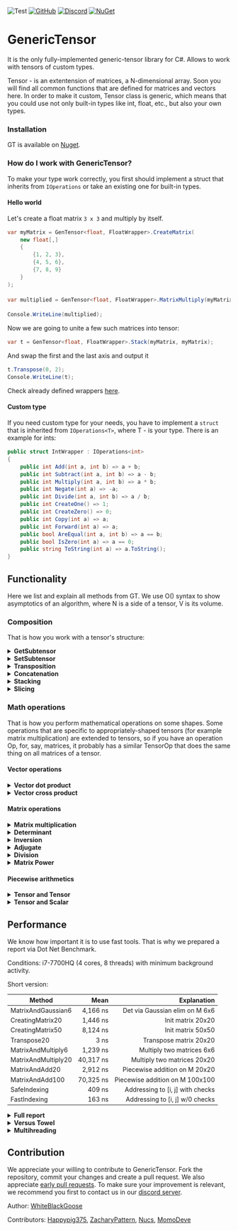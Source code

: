 ![Test](https://github.com/WhiteBlackGoose/GenericTensor/workflows/Test/badge.svg)
[![GitHub](https://img.shields.io/github/license/WhiteBlackGoose/GenericTensor?color=blue)](https://github.com/asc-community/GenericTensor/blob/master/LICENSE)
[![Discord](https://img.shields.io/discord/642350046213439489?color=orange&label=Discord)](https://discord.gg/YWJEX7a)
[![NuGet](https://img.shields.io/nuget/vpre/GenericTensor?label=NuGet)](https://www.nuget.org/packages/GenericTensor/)

# GenericTensor

It is the only fully-implemented generic-tensor library for C#. Allows to work with tensors of custom types.

Tensor - is an extentension of matrices, a N-dimensional array. Soon you will find all common functions that are
defined for matrices and vectors here. In order to make it custom, Tensor class is generic, which means that
you could use not only built-in types like int, float, etc., but also your own types.

### Installation

GT is available on [Nuget](https://www.nuget.org/packages/GenericTensor/).

### How do I work with GenericTensor?

To make your type work correctly, you first should implement a struct that inherits from `IOperations` or take an existing one
for built-in types.

#### Hello world

Let's create a float matrix `3 x 3` and multiply by itself.

```cs
var myMatrix = GenTensor<float, FloatWrapper>.CreateMatrix(
    new float[,]
    {
        {1, 2, 3},
        {4, 5, 6},
        {7, 8, 9}
    }
);

var multiplied = GenTensor<float, FloatWrapper>.MatrixMultiply(myMatrix, myMatrix);

Console.WriteLine(multiplied);
```

Now we are going to unite a few such matrices into tensor:

```cs
var t = GenTensor<float, FloatWrapper>.Stack(myMatrix, myMatrix);
```

And swap the first and the last axis and output it

```cs
t.Transpose(0, 2);
Console.WriteLine(t);
```

Check already defined wrappers <a href="https://github.com/asc-community/GenericTensor/blob/master/GenericTensor/Functions/DefaultWrappers.cs">here</a>.

#### Custom type

If you need custom type for your needs, you have to implement a `struct` that is inherited from `IOperations<T>`, where
T - is your type. There is an example for ints:

```cs
public struct IntWrapper : IOperations<int>
{
    public int Add(int a, int b) => a + b;
    public int Subtract(int a, int b) => a - b;
    public int Multiply(int a, int b) => a * b;
    public int Negate(int a) => -a;
    public int Divide(int a, int b) => a / b;
    public int CreateOne() => 1;
    public int CreateZero() => 0;
    public int Copy(int a) => a;
    public int Forward(int a) => a;
    public bool AreEqual(int a, int b) => a == b;
    public bool IsZero(int a) => a == 0;
    public string ToString(int a) => a.ToString();
}
```

## Functionality

Here we list and explain all methods from GT. We use O() syntax to show
asymptotics of an algorithm, where N is a side of a tensor, V is its volume.

### Composition

That is how you work with a tensor's structure:

<details><summary><strong>GetSubtensor</strong></summary><p>

```cs
public GenTensor<T> GetSubtensor(params int[] indecies)
```

Allows to get a subtensor with SHARED data (so that any changes to
intial tensor or the subtensor will be reflected in both).

For example, Subtensor of a matrix is a vector (row).

Works for O(1)
</p></details>

<details><summary><strong>SetSubtensor</strong></summary><p>

```cs
public void SetSubtensor(GenTensor<T, TWrapper> sub, params int[] indecies);
```

Allows to set a subtensor by forwarding all elements from sub to this. Override
ConstantsAndFunctions<T, TWrapper>.Forward to enable it.

Works for O(V)
</p></details>

<details><summary><strong>Transposition</strong></summary><p>

```cs
public void Transpose(int axis1, int axis2);
public void TransposeMatrix();
```

Swaps axis1 and axis2 in this.
TransposeMatrix swaps the last two axes.

Works for O(1)
</p></details>

<details><summary><strong>Concatenation</strong></summary><p>

```cs
public static GenTensor<T, TWrapper> Concat(GenTensor<T, TWrapper> a, GenTensor<T, TWrapper> b);
```

Conatenates two tensors by their first axis. For example, concatenation of
two tensors of shape [4 x 5 x 6] and [7 x 5 x 6] is a tensor of shape
[11 x 5 x 6]. 

Works for O(N)
</p></details>

<details><summary><strong>Stacking</strong></summary><p>

```cs
public static GenTensor<T, TWrapper> Stack(params GenTensor<T, TWrapper>[] elements);
```

Unites all same-shape elements into one tensor with 1 dimension more.
For example, if t1, t2, and t3 are of shape [2 x 5], Stack(t1, t2, t3) will
return a tensor of shape [3 x 2 x 5]

Works for O(V)
</p></details>

<details><summary><strong>Slicing</strong></summary><p>

```cs
public GenTensor<T, TWrapper> Slice(int leftIncluding, int rightExcluding);
```

Slices this into another tensor with data-sharing. Syntax and use is similar to
python's numpy:

```py
v = myTensor[2:3]
```

is the same as

```cs
var v = myTensor.Slice(2, 3);
```

Works for O(N)
</p></details>

### Math operations

That is how you perform mathematical operations on some shapes.
Some operations that are specific to appropriately-shaped tensors
(for example matrix multiplication) are extended to tensors, so if you have
an operation Op, for, say, matrices, it probably has a similar TensorOp that
does the same thing on all matrices of a tensor.

#### Vector operations

<details><summary><strong>Vector dot product</strong></summary><p>

```cs
public static T VectorDotProduct(GenTensor<T, TWrapper> a, GenTensor<T, TWrapper> b);
public static GenTensor<T, TWrapper> TensorVectorDotProduct(GenTensor<T, TWrapper> a, GenTensor<T, TWrapper> b);
```

Counts dot product of two same-shaped vectors. For example, you have v1 = {2, 3, 4},
v2 = {5, 6, 7}, then VectorDotProduct(v1, v2) = 2 * 5 + 3 * 6 + 4 * 7 = 56.

Works for O(V)
</p></details>

<details><summary><strong>Vector cross product</strong></summary><p>

```cs
public static GenTensor<T, TWrapper> VectorCrossProduct(GenTensor<T, TWrapper> a, GenTensor<T, TWrapper> b);
public static GenTensor<T, TWrapper> TensorVectorCrossProduct(GenTensor<T, TWrapper> a, GenTensor<T, TWrapper> b);
```

Counts cross product of two same-shaped vectors. The resulting vector is such one
that is perdendicular to all of the arguments.

Works for O(V)
</p></details>

#### Matrix operations

<details><summary><strong>Matrix multiplication</strong></summary><p>

```cs
public static GenTensor<T, TWrapper> MatrixMultiply(GenTensor<T, TWrapper> a, GenTensor<T, TWrapper> b, Threading threading = Threading.Single);
public static GenTensor<T, TWrapper> TensorMatrixMultiply(GenTensor<T, TWrapper> a, GenTensor<T, TWrapper> b, Threading threading = Threading.Single);
```

Performs matrix multiplication operation of two matrices. One's height should be the same
as Another's width.

MatrixMultiply for `Threading.Multi` performs parallel computations over the first axis, TensorMatrixMultiplyParallel
performs parallel computations over matrices.

Works for O(N^3)
</p></details>

<details><summary><strong>Determinant</strong></summary><p>

```cs
public T DeterminantLaplace();
public T DeterminantGaussianSafeDivision();
public T DeterminantGaussianSimple();
```

Finds determinant of a square matrix. DeterminantLaplace is the simplest and true
way to find determinant, but it is as slow as O(N!). Guassian elimination works
for O(N^3) but might cause precision loss when dividing. If your type does not
lose precision when being divided, use DeterminantGaussianSimple. Otherwise, for example,
for int, use DeterminantGaussianSafeDivision. 

Works for O(N!), O(N^3)
</p></details>

<details><summary><strong>Inversion</strong></summary><p>

```cs
public void InvertMatrix();
public void TensorMatrixInvert();
```

Inverts A to B such that A * B = I where I is identity matrix.

Works for O(N^4)
</p></details>

<details><summary><strong>Adjugate</strong></summary><p>

```cs
public GenTensor<T, TWrapper> Adjoint();
```

Returns an adjugate matrix.

Works for O(N^4)
</p></details>

<details><summary><strong>Division</strong></summary><p>

```cs
public static GenTensor<T, TWrapper> MatrixDivide(GenTensor<T, TWrapper> a, GenTensor<T, TWrapper> b);
public static GenTensor<T, TWrapper> TensorMatrixDivide(GenTensor<T, TWrapper> a, GenTensor<T, TWrapper> b)
```

Of A, B returns such C that A == C * B.

Works for O(N^4)
</p></details>

<details><summary><strong>Matrix Power</strong></summary><p>

```cs
public static GenTensor<T, TWrapper> MatrixPower(GenTensor<T, TWrapper> m, int power);
public static GenTensor<T, TWrapper> TensorMatrixPower(GenTensor<T, TWrapper> m, int power);
```

Finds the power of a matrix.

Works for O(log(N) * N^3)
</p></details>

#### Piecewise arithmetics

<details><summary><strong>Tensor and Tensor</strong></summary><p>

```cs
public static GenTensor<T, TWrapper> PiecewiseAdd(GenTensor<T, TWrapper> a, GenTensor<T, TWrapper> b, Threading threading = Threading.Single);
public static GenTensor<T, TWrapper> PiecewiseSubtract(GenTensor<T, TWrapper> a, GenTensor<T, TWrapper> b, Threading threading = Threading.Single);
public static GenTensor<T, TWrapper> PiecewiseMultiply(GenTensor<T, TWrapper> a, GenTensor<T, TWrapper> b, Threading threading = Threading.Single);
public static GenTensor<T, TWrapper> PiecewiseDivide(GenTensor<T, TWrapper> a, GenTensor<T, TWrapper> b, Threading threading = Threading.Single);
```

Returns a tensor of an operation being applied to every matching pair so that Add is.
Those with Parallel in its name are ran on multiple cores (via Parallel.For).

```
result[i, j, k...] = a[i, j, k...] + b[i, j, k...]
```

Works for O(V)
</p></details>

<details><summary><strong>Tensor and Scalar</strong></summary><p>

```cs
public static GenTensor<T, TWrapper> PiecewiseAdd(GenTensor<T, TWrapper> a, T b, Threading threading = Threading.Single);
public static GenTensor<T, TWrapper> PiecewiseSubtract(GenTensor<T, TWrapper> a, T b, Threading threading = Threading.Single);
public static GenTensor<T, TWrapper> PiecewiseSubtract(T a, GenTensor<T, TWrapper> b, Threading threading = Threading.Single);
public static GenTensor<T, TWrapper> PiecewiseMultiply(GenTensor<T, TWrapper> a, T b, Threading threading = Threading.Single);
public static GenTensor<T, TWrapper> PiecewiseDivide(GenTensor<T, TWrapper> a, T b, Threading threading = Threading.Single);
public static GenTensor<T, TWrapper> PiecewiseDivide(T a, GenTensor<T, TWrapper> b, Threading threading = Threading.Single);
```

Performs an operation on each of tensor's element and forwards them to the result
You can set `threading: Threading.Auto` to let GT to determine whether it is better to use multi-threading or
keep working at one core, or `threading: Threading.Multi` if you need multi-threading.

Works for O(V)
</p></details>

## Performance

We know how important it is to use fast tools. That is why we prepared a report via Dot Net Benchmark.

Conditions: i7-7700HQ (4 cores, 8 threads) with minimum background activity.

Short version:

|                      Method |              Mean |                          Explanation |
|---------------------------- |------------------:|-------------------------------------:|
|          MatrixAndGaussian6 |          4,166 ns | Det via Gaussian elim on M 6x6       |
|            CreatingMatrix20 |          1,446 ns | Init matrix 20x20                    |
|            CreatingMatrix50 |          8,124 ns | Init matrix 50x50                    |
|                 Transpose20 |              3 ns | Transpose matrix 20x20               |
|          MatrixAndMultiply6 |          1,239 ns | Multiply two matrices 6x6            |
|         MatrixAndMultiply20 |         40,317 ns | Multiply two matrices 20x20          |
|              MatrixAndAdd20 |          2,912 ns | Piecewise addition on M 20x20        |
|             MatrixAndAdd100 |         70,325 ns | Piecewise addition on M 100x100      |
|                SafeIndexing |            409 ns | Addressing to [i, j] with checks     |
|                FastIndexing |            163 ns | Addressing to [i, j] w/0 checks      |

<details><summary><strong>Full report</strong></summary>


|                      Method |              Last |                          Explanation |
|---------------------------- |------------------:|-------------------------------------:|
|           MatrixAndLaplace3 |            175 ns | Det via Laplace on M 3x3             |
|           MatrixAndLaplace6 |         28,739 ns | Det via Laplace on M 6x6             |
|           MatrixAndLaplace9 |     14,560,626 ns | Det via Laplace on M 9x9             |
|          MatrixAndGaussian3 |            594 ns | Det via Gaussian elim on M 3x3       |
|          MatrixAndGaussian6 |          4,054 ns | Det via Gaussian elim on M 6x6       |
|          MatrixAndGaussian9 |         13,102 ns | Det via Gaussian elim on M 9x9       |
|            CreatingMatrix20 |          1,395 ns | Init matrix 20x20                    |
|            CreatingMatrix50 |          7,826 ns | Init matrix 50x50                    |
|                 Transpose20 |              3 ns | Transpose matrix 20x20               |
|          MatrixAndMultiply6 |            709 ns | Multiply two matrices 6x6            |
|         MatrixAndMultiply20 |         23,216 ns | Multiply two matrices 20x20          |
|         TensorAndMultiply15 |        636,207 ns | M-ply 2 T 40x15x15                   |
|  MatrixAndMultiply6Parallel |         14,157 ns | M-ply 2 M 6x6 in multithread         |
| MatrixAndMultiply20Parallel |         14,085 ns | M-ply 2 M 20x20 in multithread       |
| TensorAndMultiply15Parallel |        239,980 ns | M-ply 2 T 40x15x15 in multithread    |
|              MatrixAndAdd20 |          1,612 ns | Piecewise addition on M 20x20        |
|             MatrixAndAdd100 |         37,740 ns | Piecewise addition on M 100x100      |
|      MatrixAndAdd20Parallel |          9,698 ns | P-se add in multithread on M 20x20   |
|     MatrixAndAdd100Parallel |         58,560 ns | P-se add in multithread on M 100x100 |
|                SafeIndexing |            422 ns | Addressing to [i, j] with checks     |
|                FastIndexing |            154 ns | Addressing to [i, j] w/0 checks      |

</details>

<details><summary><strong>Versus Towel</strong></summary>

Towel is not a competitor to GT, those are completely different libraries. But since it is the only library that provides matrices for
arbitrary type (not only numeric), we have to compare GT to it.

|                      Method |     GenericTensor |           Towel |                          Explanation | Who is better                              |
|---------------------------- |------------------:|----------------:|-------------------------------------:|-------------------------------------------:|
|           MatrixAndLaplace3 |            175 ns |          330 ns | Det via Laplace on M 3x3             | <p style="color: green">GenericTensor</p>  |
|           MatrixAndLaplace6 |         28,739 ns |       45,338 ns | Det via Laplace on M 6x6             | <p style="color: green">GenericTensor</p>  |
|           MatrixAndLaplace9 |     14,560,626 ns |   22,770,639 ns | Det via Laplace on M 9x9             | <p style="color: green">GenericTensor</p>  |
|          MatrixAndGaussian3 |            594 ns |          721 ns | Det via Gaussian elim on M 3x3       | <p style="color: green">GenericTensor</p>  |
|          MatrixAndGaussian6 |          4,054 ns |        4,547 ns | Det via Gaussian elim on M 6x6       | <p style="color: green">GenericTensor</p>  |
|          MatrixAndGaussian9 |         13,102 ns |       14,574 ns | Det via Gaussian elim on M 9x9       | <p style="color: green">GenericTensor</p>  |
|            CreatingMatrix20 |          1,395 ns |        1,460 ns | Init matrix 20x20                    | <p style="color: yellow">Even</p>          |
|            CreatingMatrix50 |          7,826 ns |        8,490 ns | Init matrix 50x50                    | <p style="color: yellow">Even</p>          |
|                 Transpose20 |              3 ns |          766 ns | Transpose matrix 20x20               | <p style="color: green">GenericTensor</p>  |
|          MatrixAndMultiply6 |            709 ns |          930 ns | Multiply two matrices 6x6            | <p style="color: green">GenericTensor</p>  |
|         MatrixAndMultiply20 |         23,216 ns |       29,092 ns | Multiply two matrices 20x20          | <p style="color: green">GenericTensor</p>  |
|              MatrixAndAdd20 |          1,612 ns |        1,386 ns | Piecewise addition on M 20x20        | <p style="color: red">Towel</p>            |
|             MatrixAndAdd100 |         37,740 ns |       33,529 ns | Piecewise addition on M 100x100      | <p style="color: red">Towel</p>            |
|                SafeIndexing |            422 ns |          342 ns | Addressing to [i, j] with checks     | <p style="color: red">Towel</p>            |
|                FastIndexing |            154 ns | (no fast)342 ns | Addressing to [i, j] w/0 checks      | <p style="color: green">GenericTensor</p>  |


</details>

<details><summary><strong>Multihreading</strong></summary>


Multithreading is a useful tool if you want to make computations faster. We do not support GPU computations and never will because our aim to keep GenericTensor supporting
custom type, while GPU only works with fixed types like `int`, `float`, and a few others.

However, even on CPU it is sometimes better to keep single-core computations. So here we find out when it is better to keep single and where it is better to switch to
multi-core. Here we provide graphs for multiplication of matrices and piecewise product for tensors of different sizes
in those two modes (`Threading.Single` and `Threading.Multi`). `Y`-axis shows number of microseconds spent on one
operation.

#### Matrix multiplication

<img src="./Benchmark/matrixmultiplication.png">

<details><summary>Raw data</summary>


|               Method | Width | Height |       Mean |     Error |    StdDev |
|--------------------- |------ |------- |-----------:|----------:|----------:|
|             Multiply |     5 |      5 |  11.749 us | 0.2301 us | 0.3780 us |
|          MultiplyPar |     5 |      5 |  12.251 us | 0.1831 us | 0.1799 us |
|             Multiply |    15 |      5 |  33.234 us | 0.6564 us | 0.9622 us |
|          MultiplyPar |    15 |      5 |  21.839 us | 0.2790 us | 0.2609 us |
|             Multiply |     5 |     15 | 126.892 us | 2.3327 us | 2.0678 us |
|          MultiplyPar |     5 |     15 |  60.077 us | 1.0170 us | 0.9015 us |
|             Multiply |    15 |     15 | 383.536 us | 7.6478 us | 9.6720 us |
|          MultiplyPar |    15 |     15 | 133.525 us | 2.1654 us | 2.0256 us |

`Par` at the end of the name means one is ran in parallel mode (multithreading). The tensor is of size `Width` x `Height` x `Height`

</details>


#### Piecewise product

<img src="./Benchmark/piecewisemultiplication.PNG">

<details><summary>Raw data</summary>


|               Method | Width | Height |       Mean |     Error |    StdDev |
|--------------------- |------ |------- |-----------:|----------:|----------:|
|    PiecewiseMultiply |     5 |      5 |   1.274 us | 0.0177 us | 0.0148 us |
| PiecewiseMultiplyPar |     5 |      5 |   4.215 us | 0.0243 us | 0.0215 us |
|    PiecewiseMultiply |    15 |      5 |   3.391 us | 0.0647 us | 0.0719 us |
| PiecewiseMultiplyPar |    15 |      5 |   7.046 us | 0.0217 us | 0.0203 us |
|    PiecewiseMultiply |     5 |     15 |   9.622 us | 0.1835 us | 0.1884 us |
| PiecewiseMultiplyPar |     5 |     15 |   8.811 us | 0.0290 us | 0.0242 us |
|    PiecewiseMultiply |    15 |     15 |  28.553 us | 0.5403 us | 0.5054 us |
| PiecewiseMultiplyPar |    15 |     15 |  15.267 us | 0.1027 us | 0.0910 us |

`Par` at the end of the name means one is ran in parallel mode (multithreading). The tensor is of size `Width` x `Height` x `Height`

</details>

</details>

## Contribution

We appreciate your willing to contribute to GenericTensor. Fork the repository, commit your changes and create a pull request. We also appreciate <a href="https://medium.com/@carlosperez/pull-request-first-f6bb667a9b6">early pull requests</a>. To make sure your improvement is relevant, we recommend you first to contact us in our <a href="https://discord.gg/YWJEX7a">discord server</a>.

Author: <a href="https://github.com/WhiteBlackGoose">WhiteBlackGoose</a>

Contributors: <a href="https://github.com/Happypig375">Happypig375</a>, 
<a href="https://github.com/ZacharyPatten">ZacharyPattern</a>,
<a href="https://github.com/Nucs">Nucs</a>,
<a href="https://github.com/MomoDeve">MomoDeve</a>